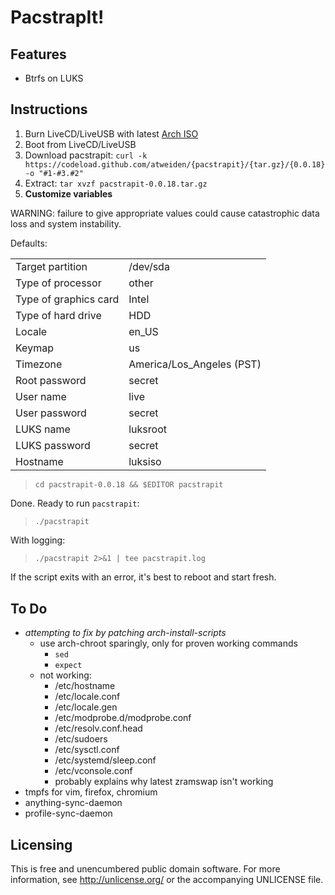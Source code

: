 PacstrapIt!
===========

Features
--------

- Btrfs on LUKS


Instructions
------------

1. Burn LiveCD/LiveUSB with latest [Arch ISO](https://www.archlinux.org/download/)
2. Boot from LiveCD/LiveUSB
3. Download pacstrapit: `curl -k https://codeload.github.com/atweiden/{pacstrapit}/{tar.gz}/{0.0.18} -o "#1-#3.#2"`
4. Extract: `tar xvzf pacstrapit-0.0.18.tar.gz`
5. **Customize variables**

WARNING: failure to give appropriate values could cause catastrophic
data loss and system instability.

Defaults:

<table>
<tr><td>Target partition</td><td>/dev/sda</td><tr>
<tr><td>Type of processor</td><td>other</td><tr>
<tr><td>Type of graphics card</td><td>Intel</td><tr>
<tr><td>Type of hard drive</td><td>HDD</td><tr>
<tr><td>Locale</td><td>en_US</td><tr>
<tr><td>Keymap</td><td>us</td><tr>
<tr><td>Timezone</td><td>America/Los_Angeles (PST)</td><tr>
<tr><td>Root password</td><td>secret</td><tr>
<tr><td>User name</td><td>live</td><tr>
<tr><td>User password</td><td>secret</td><tr>
<tr><td>LUKS name</td><td>luksroot</td><tr>
<tr><td>LUKS password</td><td>secret</td><tr>
<tr><td>Hostname</td><td>luksiso</td><tr>
</table>

> `cd pacstrapit-0.0.18 && $EDITOR pacstrapit`

Done. Ready to run `pacstrapit`:

> `./pacstrapit`

With logging:

> `./pacstrapit 2>&1 | tee pacstrapit.log`

If the script exits with an error, it's best to reboot and start fresh.


To Do
-----

- *attempting to fix by patching arch-install-scripts*
  - use arch-chroot sparingly, only for proven working commands
    - `sed`
    - `expect`
  - not working:
    - /etc/hostname
    - /etc/locale.conf
    - /etc/locale.gen
    - /etc/modprobe.d/modprobe.conf
    - /etc/resolv.conf.head
    - /etc/sudoers
    - /etc/sysctl.conf
    - /etc/systemd/sleep.conf
    - /etc/vconsole.conf
    - probably explains why latest zramswap isn't working
- tmpfs for vim, firefox, chromium
- anything-sync-daemon
- profile-sync-daemon

Licensing
---------

This is free and unencumbered public domain software. For more
information, see http://unlicense.org/ or the accompanying UNLICENSE file.
